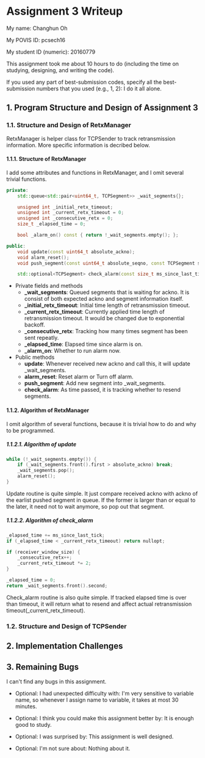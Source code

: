 Assignment 3 Writeup
=============

My name: Changhun Oh

My POVIS ID: pcsech16

My student ID (numeric): 20160779

This assignment took me about 10 hours to do (including the time on studying, designing, and writing the code).

If you used any part of best-submission codes, specify all the best-submission numbers that you used (e.g., 1, 2): I do it all alone.

## 1. Program Structure and Design of Assignment 3

### 1.1. Structure and Design of RetxManager

RetxManager is helper class for TCPSender to track retransmission information. More specific information is decribed below.

#### 1.1.1. Structure of RetxManager

I add some attributes and functions in RetxManager, and I omit several trivial functions.

```c++
private:
    std::queue<std::pair<uint64_t, TCPSegment>> _wait_segments{};

    unsigned int _initial_retx_timeout;
    unsigned int _current_retx_timeout = 0;
    unsigned int _consecutive_retx = 0;
    size_t _elapsed_time = 0;

    bool _alarm_on() const { return !_wait_segments.empty(); };

public:
    void update(const uint64_t absolute_ackno);
    void alarm_reset();
    void push_segment(const uint64_t absolute_seqno, const TCPSegment segment);

    std::optional<TCPSegment> check_alarm(const size_t ms_since_last_tick, const uint16_t receiver_window_size);
```
+ Private fields and methods
    + **_wait_segments**: Queued segments that is waiting for ackno. It is consist of both expected ackno and segment information itself.
    + **_initial_retx_timeout**: Initial time length of retransmission timeout.
    + **_current_retx_timeout**: Currently applied time length of retransmission timeout. It would be changed due to exponential backoff.
    + **_consecutive_retx**: Tracking how many times segment has been sent repeatly.
    + **_elapsed_time**: Elapsed time since alarm is on.
    + **_alarm_on**: Whether to run alarm now.
+ Public methods
    + **update**: Whenever received new ackno and call this, it will update _wait_segments.
    + **alarm_reset**: Reset alarm or Turn off alarm.
    + **push_segment**: Add new segment into _wait_segments.
    + **check_alarm**: As time passed, it is tracking whether to resend segments.

#### 1.1.2. Algorithm of RetxManager
I omit algorithm of several functions, because it is trivial how to do and why to be programmed.

##### 1.1.2.1. Algorithm of update
```c++
while (!_wait_segments.empty()) {
    if (_wait_segments.front().first > absolute_ackno) break;
    _wait_segments.pop();
    alarm_reset();
}
```
Update routine is quite simple. It just compare received ackno with ackno of the earlist pushed segment in queue. If the former is larger than or equal to the later, it need not to wait anymore, so pop out that segment.

##### 1.1.2.2. Algorithm of check_alarm
```c++
_elapsed_time += ms_since_last_tick;
if (_elapsed_time < _current_retx_timeout) return nullopt;

if (receiver_window_size) {
    _consecutive_retx++;
    _current_retx_timeout *= 2;
}

_elapsed_time = 0;
return _wait_segments.front().second;
```
Check_alarm routine is also quite simple. If tracked elapsed time is over than timeout, it will return what to resend and affect actual retransmission timeout(_current_retx_timeout).

### 1.2. Structure and Design of TCPSender

## 2. Implementation Challenges

## 3. Remaining Bugs

I can't find any bugs in this assignment.

- Optional: I had unexpected difficulty with: I'm very sensitive to variable name, so whenever I assign name to variable, it takes at most 30 minutes.

- Optional: I think you could make this assignment better by: It is enough good to study.

- Optional: I was surprised by: This assignment is well designed.

- Optional: I'm not sure about: Nothing about it.
